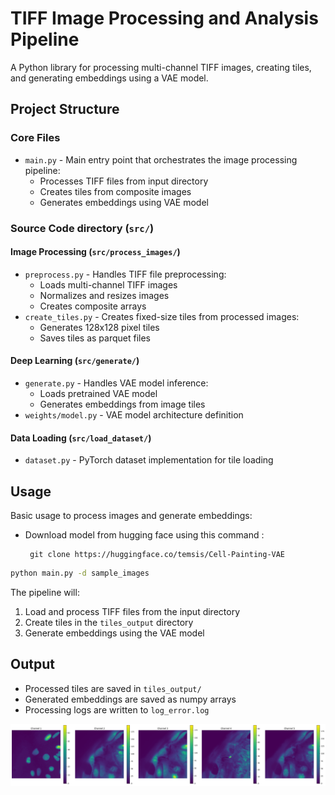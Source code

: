 # TIFF Image Processing and Analysis Pipeline

A Python library for processing multi-channel TIFF images, creating tiles, and generating embeddings using a VAE model.

## Project Structure

### Core Files
- `main.py` - Main entry point that orchestrates the image processing pipeline:
  - Processes TIFF files from input directory
  - Creates tiles from composite images
  - Generates embeddings using VAE model

### Source Code directory (`src/`)

#### Image Processing (`src/process_images/`)
- `preprocess.py` - Handles TIFF file preprocessing:
  - Loads multi-channel TIFF images
  - Normalizes and resizes images
  - Creates composite arrays
- `create_tiles.py` - Creates fixed-size tiles from processed images:
  - Generates 128x128 pixel tiles
  - Saves tiles as parquet files

#### Deep Learning (`src/generate/`)
- `generate.py` - Handles VAE model inference:
  - Loads pretrained VAE model
  - Generates embeddings from image tiles
- `weights/model.py` - VAE model architecture definition

#### Data Loading (`src/load_dataset/`)
- `dataset.py` - PyTorch dataset implementation for tile loading

## Usage

Basic usage to process images and generate embeddings:
- Download model from hugging face using this command :
  ```
   git clone https://huggingface.co/temsis/Cell-Painting-VAE
  ```
```bash
python main.py -d sample_images
```

The pipeline will:
1. Load and process TIFF files from the input directory
2. Create tiles in the `tiles_output` directory
3. Generate embeddings using the VAE model

## Output
- Processed tiles are saved in `tiles_output/`
- Generated embeddings are saved as numpy arrays
- Processing logs are written to `log_error.log`

![Sample Output](output.png)
